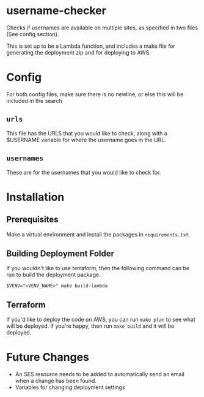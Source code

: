 # username-checker
Checks if usernames are available on multiple sites, as specified in two files (See config section). 

This is set up to be a Lambda function, and includes a make file for generating the deployment zip and for deploying to AWS.

# Config
For both config files, make sure there is no newline, or else this will be included in the search

## `urls`
This file has the URLS that you would like to check, along with a $USERNAME variable for where the username goes in the URL.

## `usernames`
These are for the usernames that you would like to check for.

# Installation 

## Prerequisites
Make a virtual environment and install the packages in `requirements.txt`. 

## Building Deployment Folder
If you wouldn't like to use terraform, then the following command can be run to build the deployment package.

```
$VENV="<VENV_NAME>" make build-lambda
```

## Terraform
If you'd like to deploy the code on AWS, you can run `make plan` to see what will be deployed. If you're happy, then run `make build` and it will be deployed. 

# Future Changes

 - An SES resource needs to be added to automatically send an email when a change has been found.
 - Variables for changing deployment settings
